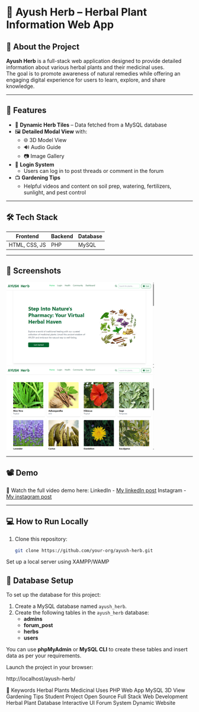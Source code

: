 # 🌿 Ayush Herb – Herbal Plant Information Web App

## 📌 About the Project

**Ayush Herb** is a full-stack web application designed to provide detailed information about various herbal plants and their medicinal uses.  
The goal is to promote awareness of natural remedies while offering an engaging digital experience for users to learn, explore, and share knowledge.

---

## 🚀 Features

- 🌱 **Dynamic Herb Tiles** – Data fetched from a MySQL database
- 🖼️ **Detailed Modal View** with:
  - 🌐 3D Model View
  - 🔊 Audio Guide
  - 📷 Image Gallery
- 🔐 **Login System**
  - Users can log in to post threads or comment in the forum
- 📺 **Gardening Tips**
  - Helpful videos and content on soil prep, watering, fertilizers, sunlight, and pest control

---

## 🛠️ Tech Stack

| Frontend         | Backend | Database |
|------------------|---------|----------|
| HTML, CSS, JS    | PHP     | MySQL    |

---

## 📸 Screenshots

<!-- Add your own screenshot/image links below -->
<img src="https://raw.githubusercontent.com/mkaifiqbal/AyushHerb/main/assets/homepagess.png" width="400"/>

<img src="https://raw.githubusercontent.com/mkaifiqbal/AyushHerb/main/assets/herbstiless.png" width="400"/>

---

## 📽️ Demo

🎥 Watch the full video demo here:
LinkedIn - [My linkedIn post](https://www.linkedin.com/posts/mkaifiqbal_webdevelopment-html-css-activity-7319250260717879296-N86d?utm_source=share&utm_medium=member_desktop&rcm=ACoAAD2LwNMB3_94cHwFb2jpHJ3sXEXhVut65Cc)
Instagram - [My instagram post](https://www.instagram.com/p/DIpB0CjzpLf/)

---

## 💻 How to Run Locally

1. Clone this repository:
   ```bash
   git clone https://github.com/your-org/ayush-herb.git
Set up a local server using XAMPP/WAMP

## 📝 Database Setup

To set up the database for this project:

1. Create a MySQL database named `ayush_herb`.
2. Create the following tables in the `ayush_herb` database:
   - **admins**
   - **forum_post**
   - **herbs**
   - **users**

You can use **phpMyAdmin** or **MySQL CLI** to create these tables and insert data as per your requirements.


Launch the project in your browser:

http://localhost/ayush-herb/


🔖 Keywords
Herbal Plants Medicinal Uses PHP Web App MySQL 3D View Gardening Tips
Student Project Open Source Full Stack Web Development Herbal Plant Database
Interactive UI Forum System Dynamic Website
